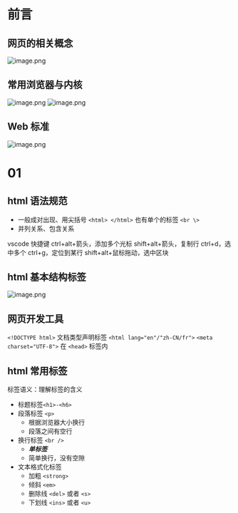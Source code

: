 # 前言
## 网页的相关概念
![image.png](https://cdn.jsdelivr.net/gh/Pokemongle/img_bed_0@main/img/202412051209734.png)

## 常用浏览器与内核
![image.png](https://cdn.jsdelivr.net/gh/Pokemongle/img_bed_0@main/img/202412051213846.png)
![image.png](https://cdn.jsdelivr.net/gh/Pokemongle/img_bed_0@main/img/202412051212734.png)
## Web 标准
![image.png](https://cdn.jsdelivr.net/gh/Pokemongle/img_bed_0@main/img/202412051221145.png)




# 01
## html 语法规范
- 一般成对出现、用尖括号
	`<html> </html>`
	也有单个的标签 `<br \>`
- 并列关系、包含关系

vscode 快捷键
	ctrl+alt+箭头，添加多个光标
	shift+alt+箭头，复制行
	ctrl+d，选中多个
	ctrl+g，定位到某行
	shift+alt+鼠标拖动，选中区块
	
## html 基本结构标签
![image.png](https://cdn.jsdelivr.net/gh/Pokemongle/img_bed_0@main/img/202412051249213.png)

## 网页开发工具
`<!DOCTYPE html>` 文档类型声明标签
`<html lang="en"/"zh-CN/fr">`
`<meta charset="UTF-8">` 在 `<head>` 标签内

## html 常用标签
标签语义：理解标签的含义
- 标题标签`<h1>-<h6>`
- 段落标签 `<p>`
	- 根据浏览器大小换行
	- 段落之间有空行
- 换行标签 `<br />`
	- ***单标签***
	- 简单换行，没有空隙
- 文本格式化标签
	- 加粗 `<strong>`
	- 倾斜 `<em>`
	- 删除线 `<del>` 或者 `<s>`
	- 下划线 `<ins>` 或者 `<u>`

